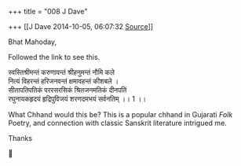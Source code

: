 +++
title = "008 J Dave"

+++
[[J Dave	2014-10-05, 06:07:32 [Source](https://groups.google.com/g/samskrita/c/Dr7tPuxvn_U)]]



Bhat Mahoday,

  

Followed the link to see this.

  

स्वस्तिश्रीमन्तं करुणावन्तं श्रीहनुमन्तं नौमि कले  
नित्यं विहरन्तं हरिजनवन्तं क्षमावहन्तं कीशबले ।  
सीतापतिपतिकं पररसरसिकं श्रितजनमतिकं दीनपतिं  
रघुनायकहृदयं हृद्रिपुविजयं शरणदमभयं सर्वनतिम् ।। 1 ।।  

  

What Chhand would this be? This is a popular chhand in Gujarati *Folk* Poetry, and connection with classic Sanskrit literature intrigued me.

  

Thanks



